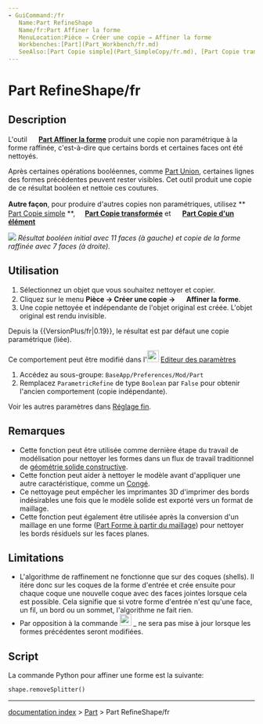 ```yaml
---
- GuiCommand:/fr
   Name:Part RefineShape
   Name/fr:Part Affiner la forme
   MenuLocation:Pièce → Créer une copie → Affiner la forme
   Workbenches:[Part](Part_Workbench/fr.md)
   SeeAlso:[Part Copie simple](Part_SimpleCopy/fr.md), [Part Copie transformée](Part_TransformedCopy/fr.md), [Part Copie d'un élément](Part_ElementCopy/fr.md), [OpenSCAD Affinage de la forme](OpenSCAD_RefineShapeFeature/fr.md)
---
```


# Part RefineShape/fr

## Description

L\'outil **<img src="images/Part_RefineShape.svg" width=16px> [Part Affiner la forme](Part_RefineShape/fr.md)** produit une copie non paramétrique à la forme raffinée, c'est-à-dire que certains bords et certaines faces ont été nettoyés.

Après certaines opérations booléennes, comme [Part Union](Part_Fuse/fr.md), certaines lignes des formes précédentes peuvent rester visibles. Cet outil produit une copie de ce résultat booléen et nettoie ces coutures.

**Autre façon**, pour produire d'autres copies non paramétriques, utilisez **<img src="images/Part_SimpleCopy.svg" width=16px> [Part Copie simple](Part_SimpleCopy/fr.md)
**, **<img src="images/Part_TransformedCopy.svg" width=16px>[Part Copie transformée](Part_TransformedCopy.md)** et **<img src="images/Part_ElementCopy.svg" width=16px> [Part Copie d'un élément](Part_ElementCopy.md)**

![](images/PartRefineShape_it.png ) *Résultat booléen initial avec 11 faces (à gauche) et copie de la forme raffinée avec 7 faces (à droite).*

## Utilisation

1.  Sélectionnez un objet que vous souhaitez nettoyer et copier.
2.  Cliquez sur le menu **Pièce → Créer une copie → <img src="images/Part_RefineShape.svg" width=16px> Affiner la forme**.
3.  Une copie nettoyée et indépendante de l\'objet original est créée. L\'objet original est rendu invisible.

Depuis la {{VersionPlus/fr|0.19}}, le résultat est par défaut une copie paramétrique (liée).

Ce comportement peut être modifié dans l\'<img alt="" src=images/Std_DlgParameter.svg  style="width:24px;"> [Editeur des paramètres](Std_DlgParameter/fr.md)

1.  Accédez au sous-groupe: `BaseApp/Preferences/Mod/Part`
2.  Remplacez `ParametricRefine` de type `Boolean` par `False` pour obtenir l\'ancien comportement (copie indépendante).

Voir les autres paramètres dans [Réglage fin](Fine-tuning/fr.md).

## Remarques

-   Cette fonction peut être utilisée comme dernière étape du travail de modélisation pour nettoyer les formes dans un flux de travail traditionnel de [géométrie solide constructive](constructive_solid_geometry/fr.md).
-   Cette fonction peut aider à nettoyer le modèle avant d\'appliquer une autre caractéristique, comme un [Congé](Part_Fillet/fr.md).
-   Ce nettoyage peut empêcher les imprimantes 3D d\'imprimer des bords indésirables une fois que le modèle solide est exporté vers un format de maillage.
-   Cette fonction peut également être utilisée après la conversion d\'un maillage en une forme ([Part Forme à partir du maillage](Part_ShapeFromMesh/fr.md)) pour nettoyer les bords résiduels sur les faces planes.

## Limitations

-   L\'algorithme de raffinement ne fonctionne que sur des coques (shells). Il itére donc sur les coques de la forme d\'entrée et crée ensuite pour chaque coque une nouvelle coque avec des faces jointes lorsque cela est possible. Cela signifie que si votre forme d\'entrée n\'est qu\'une face, un fil, un bord ou un sommet, l\'algorithme ne fait rien.
-   Par opposition à la commande <img alt="" src=images/OpenSCAD_RefineShapeFeature.svg  style="width:24px;"> _ ne sera pas mise à jour lorsque les formes précédentes seront modifiées.

## Script

La commande Python pour affiner une forme est la suivante:


```python
shape.removeSplitter()
```

---
[documentation index](../README.md) > [Part](Part_Workbench.md) > Part RefineShape/fr

